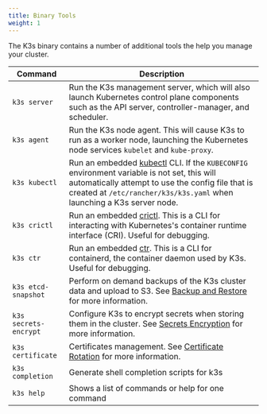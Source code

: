 ```yaml
---
title: Binary Tools
weight: 1
---
```


The K3s binary contains a number of additional tools the help you manage your cluster.

Command | Description
--------|------------------
`k3s server`| Run the K3s management server, which will also launch Kubernetes control plane components such as the API server, controller-manager, and scheduler.
`k3s agent`|  Run the K3s node agent. This will cause K3s to run as a worker node, launching the Kubernetes node services `kubelet` and `kube-proxy`.
`k3s kubectl`| Run an embedded [kubectl](https://kubernetes.io/docs/reference/kubectl) CLI. If the `KUBECONFIG` environment variable is not set, this will automatically attempt to use the config file that is created at `/etc/rancher/k3s/k3s.yaml` when launching a K3s server node.
`k3s crictl`| Run an embedded [crictl](https://github.com/kubernetes-sigs/cri-tools/blob/master/docs/crictl.md). This is a CLI for interacting with Kubernetes's container runtime interface (CRI). Useful for debugging.
`k3s ctr`| Run an embedded [ctr](https://github.com/projectatomic/containerd/blob/master/docs/cli.md). This is a CLI for containerd, the container daemon used by K3s. Useful for debugging.
`k3s etcd-snapshot` | Perform on demand backups of the K3s cluster data and upload to S3. See [Backup and Restore](../backup-restore/backup-restore.md#backup-and-restore-with-embedded-etcd-datastore) for more information.
`k3s secrets-encrypt` | Configure K3s to encrypt secrets when storing them in the cluster. See [Secrets Encryption](../security/secrets-encryption.md) for more information.
`k3s certificate` | Certificates management. See [Certificate Rotation](../advanced/advanced.md#certificate-rotation) for more information.
`k3s completion` | Generate shell completion scripts for k3s
`k3s help`| Shows a list of commands or help for one command

